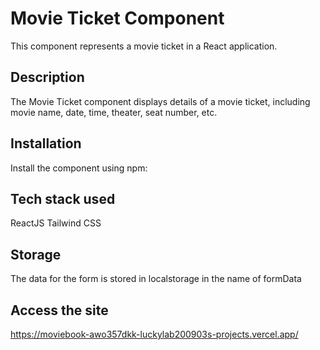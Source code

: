 # Movie Ticket Component

This component represents a movie ticket in a React application.

## Description

The Movie Ticket component displays details of a movie ticket, including movie name, date, time, theater, seat number, etc.

## Installation

Install the component using npm:

## Tech stack used

ReactJS 
Tailwind CSS
 
## Storage
The data for the form is stored in localstorage in the name of formData

## Access the site
https://moviebook-awo357dkk-luckylab200903s-projects.vercel.app/
